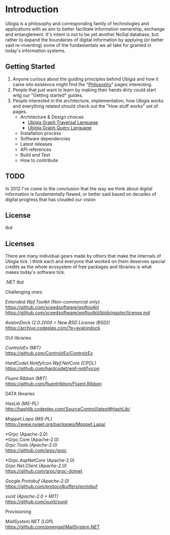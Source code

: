 # Introduction 
Ubigia is a philosophy and corresponding family of technologies and applications with as aim to better facilitate information ownership, exchange and entanglement.
It's intent is not to be yet another NoSql database, but rather to expand the boundaries of digital information by applying (or better said re-inventing) some of the fundamentals we all take for granted in today's information systems. 

## Getting Started

1. Anyone curious about the guiding principles behind Ubigia and how it came into existence might find the "[Philosophy](Documentation/Philosophy/Philosophy.md)" pages interesting.
2. People that just want to learn by making their hands dirty could start witg our "Getting started" guides.
3. People interested in the architecture, implementation, how Ubigia works and everything related should check out the "How stuff works" set of pages.
   - Architecture & Design choices
     - [Ubigia Graph Traversal Language](Documentation/Architecture/GraphTraversalLanguage.md)
     - [Ubigia Graph Query Language](Documentation/Architecture/GraphQueryLanguage.md)
   - Installation process
   - Software dependencies
   - Latest releases
   - API references
   - Build and Test
   - How to contribute

## TODO


In 2012 I've come to the conclusion that the way we think about digital information is fundamentally flawed,
or better said based on decades of digital progress that has clouded our vision  
 
## License
tbd

## Licenses
There are many individual gears made by others that make the internals of Ubigia tick. I think each and everyone that worked on them deserves special credits as the whole ecosystem of free packages and libraries is what makes today's software tick. 

.NET 
tbd

Challenging ones:

*Extended.Wpf.Toolkit (Non-commercial only)*</br>
https://github.com/xceedsoftware/wpftoolkit
https://github.com/xceedsoftware/wpftoolkit/blob/master/license.md

*AvalonDock (2.0.2000 = New BSD License (BSD))*</br>
https://archive.codeplex.com/?p=avalondock


GUI libraries

*ControlzEx (MIT)*</br>
https://github.com/ControlzEx/ControlzEx

*HardCodet.NotifyIcon.Wpf.NetCore (CPOL)*</br>
https://github.com/hardcodet/wpf-notifyicon

*Fluent.Ribbon (MIT)*</br>
https://github.com/fluentribbon/Fluent.Ribbon


DATA libraries

*HasLib (MS-PL)*<br/>
http://hashlib.codeplex.com/SourceControl/latest#HashLib/

*Moppet.Lapa (MS-PL)*<br/>
https://www.nuget.org/packages/Moppet.Lapa/


*Grpc (Apache-2.0)<br/>
*Grpc.Core (Apache-2.0)<br/>
*Grpc.Tools (Apache-2.0)*<br/>
https://github.com/grpc/grpc

*Grpc.AspNetCore (Apache-2.0)<br/>
*Grpc.Net.Client (Apache-2.0)*<br/>
https://github.com/grpc/grpc-dotnet

*Google.Protobuf (Apache-2.0)*<br/>
https://github.com/protocolbuffers/protobuf

*xunit (Apache-2.0 + MIT)*<br/>
https://github.com/xunit/xunit

Provisioning

*MailSystem.NET (LGPL*<br/>
https://github.com/pmengal/MailSystem.NET


